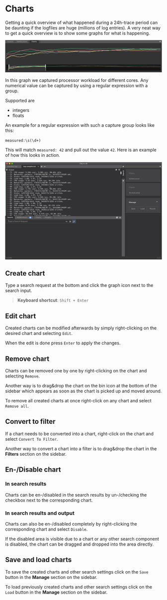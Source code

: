 # Charts

Getting a quick overview of what happened during a 24h-trace period can be daunting if the logfiles are huge (millions of log entries). A very neat way to get a quick overview is to show some graphs for what is happening.

![](../images/temperatures_chart.png)

In this graph we captured processor workload for different cores. Any numerical value can be captured by using a regular expression with a group.

Supported are
* integers
* floats

An example for a regular expression with such a capture group looks like this:

`measured:\s(\d+)`

This will match `measured: 42` and pull out the value `42`.
Here is an example of how this looks in action.


![](../images/capture_expression.gif)


## Create chart

Type a search request at the bottom and click the graph icon next to the search input.
> **Keyboard shortcut**: `Shift + Enter`

## Edit chart

Created charts can be modified afterwards by simply right-clicking on the desired chart and selecting `Edit`.

When the edit is done press `Enter` to apply the changes.

## Remove chart

Charts can be removed one by one by right-clicking on the chart and selecting `Remove`.

Another way is to drag&drop the chart on the bin icon at the bottom of the sidebar which appears as soon as the chart is picked up and moved around. 

To remove all created charts at once right-click on any chart and select `Remove all`.

## Convert to filter

If a chart needs to be converted into a chart, right-click on the chart and select `Convert To Filter`.

Another way to convert a chart into a filter is to drag&drop the chart in the **Filters** section on the sidebar.

## En-/Disable chart

### In search results
Charts can be en-/disabled in the search results by un-/checking the checkbox next to the corresponding chart.

### In search results and output
Charts can also be en-/disabled completely by right-clicking the corresponding chart and select `Disable`.

If the disabled area is visible due to a chart or any other search component is disabled, the chart can be dragged and dropped into the area directly.

## Save and load charts

To save the created charts and other search settings click on the `Save` button in the **Manage** section on the sidebar.

To load previously created charts and other search settings click on the `Load` button in the **Manage** section on the sidebar.
